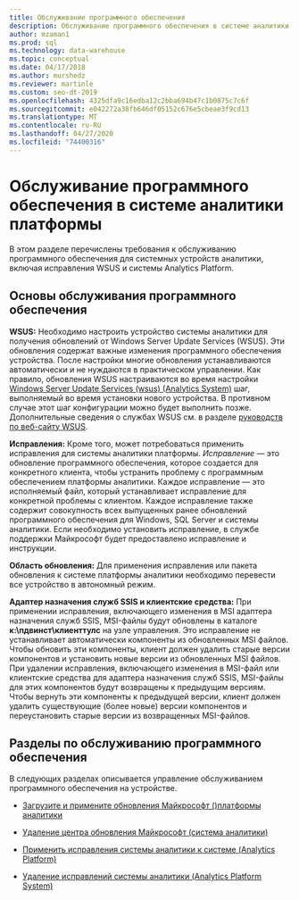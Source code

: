```yaml
---
title: Обслуживание программного обеспечения
description: Обслуживание программного обеспечения в системе аналитики (ТД).
author: mzaman1
ms.prod: sql
ms.technology: data-warehouse
ms.topic: conceptual
ms.date: 04/17/2018
ms.author: murshedz
ms.reviewer: martinle
ms.custom: seo-dt-2019
ms.openlocfilehash: 4325dfa9c16edba12c2bba694b47c1b0875c7c6f
ms.sourcegitcommit: e042272a38fb646df05152c676e5cbeae3f9cd13
ms.translationtype: MT
ms.contentlocale: ru-RU
ms.lasthandoff: 04/27/2020
ms.locfileid: "74400316"
---
```

# <a name="software-servicing-in-analytics-platform-system"></a>Обслуживание программного обеспечения в системе аналитики платформы
В этом разделе перечислены требования к обслуживанию программного обеспечения для системных устройств аналитики, включая исправления WSUS и системы Analytics Platform.  
  
## <a name="software-servicing-basics"></a><a name="Basics"></a>Основы обслуживания программного обеспечения  
**WSUS:** Необходимо настроить устройство системы аналитики для получения обновлений от Windows Server Update Services (WSUS). Эти обновления содержат важные изменения программного обеспечения устройства. После настройки многие обновления устанавливаются автоматически и не нуждаются в практическом управлении. Как правило, обновления WSUS настраиваются во время настройки [Windows Server Update Services &#40;wsus&#41; &#40;Analytics System&#41;](configure-windows-server-update-services-wsus.md) шаг, выполняемый во время установки нового устройства. В противном случае этот шаг конфигурации можно будет выполнить позже. Дополнительные сведения о службах WSUS см. в разделе [руководств по веб-сайту WSUS](https://go.microsoft.com/fwlink/?LinkId=202417).  
  
**Исправления:** Кроме того, может потребоваться применить исправления для системы аналитики платформы. *Исправление* — это обновление программного обеспечения, которое создается для конкретного клиента, чтобы устранить проблему с программным обеспечением платформы аналитики. Каждое исправление — это исполняемый файл, который устанавливает исправление для конкретной проблемы с клиентом. Каждое исправление также содержит совокупность всех выпущенных ранее обновлений программного обеспечения для Windows, SQL Server и системы аналитики. Если необходимо установить исправление, в службе поддержки Майкрософт будет предоставлено исправление и инструкции.  
  
**Область обновления:** Для применения исправления или пакета обновления к системе платформы аналитики необходимо перевести все устройство в автономный режим.  
  
**Адаптер назначения служб SSIS и клиентские средства:** При применении исправления, включающего изменения в MSI адаптера назначения служб SSIS, MSI-файлы будут обновлены в каталоге **к:\пдвинст\клиенттулс** на узле управления. Это исправление не устанавливает автоматически компоненты из обновленных MSI файлов. Чтобы обновить эти компоненты, клиент должен удалить старые версии компонентов и установить новые версии из обновленных MSI файлов. При удалении исправления, включающего изменения в MSI-файл или клиентские средства для адаптера назначения служб SSIS, MSI-файлы для этих компонентов будут возвращены к предыдущим версиям. Чтобы вернуть эти компоненты к предыдущей версии, клиент должен удалить существующие (более новые) версии компонентов и переустановить старые версии из возвращенных MSI-файлов.  
  
## <a name="software-servicing-topics"></a>Разделы по обслуживанию программного обеспечения  
В следующих разделах описывается управление обслуживанием программного обеспечения на устройстве.  
  
-   [Загрузите и примените обновления Майкрософт &#40;&#41;платформы аналитики](download-and-apply-microsoft-updates.md)  
  
-   [Удаление центра обновления Майкрософт &#40;система аналитики&#41;](uninstall-microsoft-updates.md)  
  
-   [Применить исправления системы аналитики к системе &#40;Analytics Platform&#41;](apply-analytics-platform-system-hotfixes.md)  
  
-   [Удаление исправлений системы аналитики &#40;Analytics Platform System&#41;](uninstall-analytics-platform-system-hotfixes.md)  
  
<!-- MISSING LINKS ## See Also  
[Common Metadata Query Examples &#40;SQL Server PDW&#41;](../sqlpdw/common-metadata-query-examples-sql-server-pdw.md)  -->  
  
